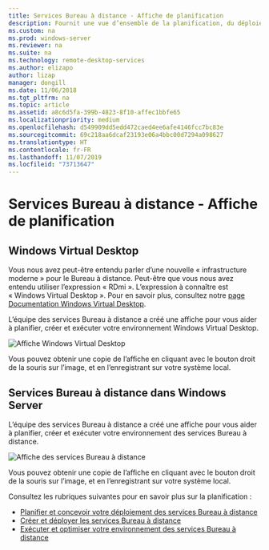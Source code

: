 ```yaml
---
title: Services Bureau à distance - Affiche de planification
description: Fournit une vue d’ensemble de la planification, du déploiement et de l’exécution des services Bureau à distance
ms.custom: na
ms.prod: windows-server
ms.reviewer: na
ms.suite: na
ms.technology: remote-desktop-services
ms.author: elizapo
author: lizap
manager: dongill
ms.date: 11/06/2018
ms.tgt_pltfrm: na
ms.topic: article
ms.assetid: a8c6d5fa-399b-4823-8f10-affec1bbfe65
ms.localizationpriority: medium
ms.openlocfilehash: d549909dd5edd472caed4ee6afe4146fcc7bc83e
ms.sourcegitcommit: 69c218aa6dcaf23193e06a4bbc00d7294a098627
ms.translationtype: HT
ms.contentlocale: fr-FR
ms.lasthandoff: 11/07/2019
ms.locfileid: "73713647"
---
```

# <a name="remote-desktop-services---planning-poster"></a>Services Bureau à distance - Affiche de planification

## <a name="windows-virtual-desktop"></a>Windows Virtual Desktop

Vous nous avez peut-être entendu parler d’une nouvelle « infrastructure moderne » pour le Bureau à distance. Peut-être que vous nous avez entendu utiliser l’expression « RDmi ». L’expression à connaître est « Windows Virtual Desktop ». Pour en savoir plus, consultez notre [page Documentation Windows Virtual Desktop](https://docs.microsoft.com/azure/virtual-desktop/).

L’équipe des services Bureau à distance a créé une affiche pour vous aider à planifier, créer et exécuter votre environnement Windows Virtual Desktop.

![Affiche Windows Virtual Desktop](./media/wvd-poster-download.png)

Vous pouvez obtenir une copie de l’affiche en cliquant avec le bouton droit de la souris sur l’image, et en l’enregistrant sur votre système local.

## <a name="remote-desktop-services-in-windows-server"></a>Services Bureau à distance dans Windows Server

L’équipe des services Bureau à distance a créé une affiche pour vous aider à planifier, créer et exécuter votre environnement des services Bureau à distance.

![Affiche des services Bureau à distance](./media/rds-poster-download.png)

Vous pouvez obtenir une copie de l’affiche en cliquant avec le bouton droit de la souris sur l’image, et en l’enregistrant sur votre système local.

Consultez les rubriques suivantes pour en savoir plus sur la planification :

- [Planifier et concevoir votre déploiement des services Bureau à distance](rds-plan-and-design.md)
- [Créer et déployer les services Bureau à distance](rds-build-and-deploy.md)
- [Exécuter et optimiser votre environnement des services Bureau à distance](rds-run-and-tune.md)
